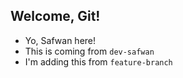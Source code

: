 ## Welcome, Git!

- Yo, Safwan here!
- This is coming from `dev-safwan`
- I'm adding this from `feature-branch`